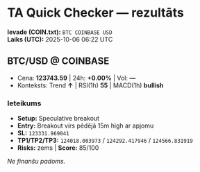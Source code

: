# TA Quick Checker — rezultāts

**Ievade (COIN.txt):** `BTC COINBASE USD`  
**Laiks (UTC):** 2025-10-06 06:22 UTC

## BTC/USD @ COINBASE
- Cena: **123743.59** | 24h: **+0.00%** | Vol: **—**
- Konteksts: Trend **↑** | RSI(1h) **55** | MACD(1h) **bullish**

### Ieteikums
- **Setup:** Speculative breakout
- **Entry:** Breakout virs pēdējā 15m high ar apjomu
- **SL:** `123331.969041`
- **TP1/TP2/TP3:** `124018.003973` / `124292.417946` / `124566.831919`
- **Risks:** zems | **Score:** 85/100

*Ne finanšu padoms.*
